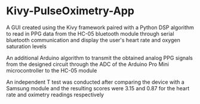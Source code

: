 # Kivy-PulseOximetry-App
A GUI created using the Kivy framework paired with a Python DSP algorithm to read in PPG data from the HC-05 bluetooth module through serial bluetooth communication and display the user's heart rate and oxygen saturation levels

An additional Arduino algorithm to transmit the obtained analog PPG signals from the designed circuit through the ADC of the Arduino Pro Mini microcontroller to the HC-05 module

An independent T test was conducted after comparing the device with a Samsung module and the resulting scores were 3.15 and 0.87 for the heart rate and oximetry readings respectively
